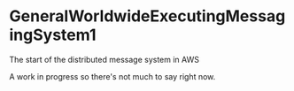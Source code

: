 # GeneralWorldwideExecutingMessagingSystem1
The start of the distributed message system in AWS

A work in progress so there's not much to say right now. 


